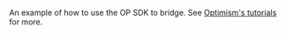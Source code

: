 An example of how to use the OP SDK to bridge. See [Optimism's tutorials](https://github.com/ethereum-optimism/optimism-tutorial) for more.